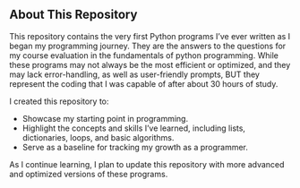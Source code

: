 ## About This Repository

This repository contains the very first Python programs I’ve ever written as I began my programming journey. They are the answers to the questions for my course evaluation in the fundamentals of python programming. While these programs may not always be the most efficient or optimized, and they may lack error-handling, as well as user-friendly prompts, BUT they represent the coding that I was capable of after about 30 hours of study.

I created this repository to:
- Showcase my starting point in programming.
- Highlight the concepts and skills I’ve learned, including lists, dictionaries, loops, and basic algorithms.
- Serve as a baseline for tracking my growth as a programmer.

As I continue learning, I plan to update this repository with more advanced and optimized versions of these programs.
